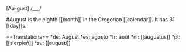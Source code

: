 [Au-gust] /___/

#August is the eighth [[month]] in the Gregorian [[calendar]]. It has 31 [[day]]s.

==Translations==
*de: August
*es: agosto
*fr: août
*nl: [[augustus]]
*pl: [[sierpień]]
*sv: [[augusti]]